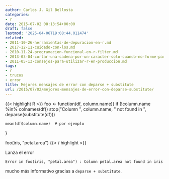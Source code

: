 ```yaml
---
author: Carlos J. Gil Bellosta
categories:
- r
date: 2015-07-02 08:13:54+00:00
draft: false
lastmod: '2025-04-06T19:08:44.011474'
related:
- 2011-10-26-herramientas-de-depuracion-en-r.md
- 2017-12-11-cuidado-con-los.md
- 2010-11-24-programacion-funcional-en-r-filter.md
- 2013-03-04-cortar-una-cadena-por-un-caracter-solo-cuando-no-forme-parte-de-una-subcadena-entrecomillada.md
- 2011-05-13-consejos-para-utilizar-r-en-produccion.md
tags:
- r
- trucos
- error
title: Mejores mensajes de error con deparse + substitute
url: /2015/07/02/mejores-mensajes-de-error-con-deparse-substitute/
---
```


{{< highlight R >}}
foo <- function(df, column.name){
    if (!column.name %in% colnames(df))
      stop("Column ", column.name, " not found in ", deparse(substitute(df)))

    mean(df$column.name)  # por ejemplo
  }

  foo(iris, "petal.area")
{{< / highlight >}}

Lanza el error

`Error in foo(iris, "petal.area") : Column petal.area not found in iris`

mucho más informativo gracias a `deparse + substitute`.